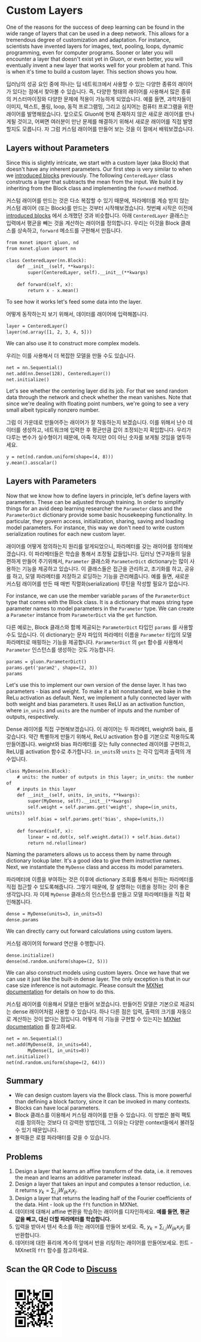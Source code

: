 # Custom Layers

One of the reasons for the success of deep learning can be found in the wide range of layers that can be used in a deep network. This allows for a tremendous degree of customization and adaptation. For instance, scientists have invented layers for images, text, pooling, loops, dynamic programming, even for computer programs. Sooner or later you will encounter a layer that doesn't exist yet in Gluon, or even better, you will eventually invent a new layer that works well for your problem at hand. This is when it's time to build a custom layer. This section shows you how.

딥러닝의 성공 요인 중에 하나는 딥 네트워크에서 사용할 수 있는 다양한 종류의 래이어가 있다는 점에서 찾아볼 수 있습니다. 즉, 다양한 형태의 래이어를 사용해서 많은 종류의 커스터마이징와 다양한 문제에 적용이 가능하게 되었습니다. 예를 들면, 과학자들이 이미지, 텍스트, 풀링, loop, 동적 프로그램밍, 그리고 심지어는 컴퓨터 프로그램을 위한 래이어를 발명해왔습니다. 앞으로도 Gluon에 현재 존재하지 않은 새로운 래이어를 만나게될 것이고, 어쩌면 여러분이 만난 문제를 해결하기 위해서 새로운 래이어를 직접 발명할지도 모릅니다. 자 그럼 커스텀 래이어를 만들어 보는 것을 이 절에서 배워보겠습니다.

## Layers without Parameters

Since this is slightly intricate, we start with a custom layer (aka Block) that doesn't have any inherent parameters. Our first step is very similar to when we [introduced blocks](model-construction.md) previously. The following `CenteredLayer` class constructs a layer that subtracts the mean from the input. We build it by inheriting from the Block class and implementing the `forward` method.

커스텀 래이어를 만드는 것은 다소 복잡할 수 있기 때문에, 파라메터를 계승 받지 않는 커스텀 래이어 (또는 Block)를 만드는 것부터 시작해보겠습니다. 첫번째 시작은 이전에 [introduced blocks](model-construction.md) 에서 소개했던 것과 비슷합니다. 아래 `CenteredLayer` 클래스는 입력에서 평균을 빼는 것을 계산하는 래이어를 정의합니다. 우리는 이것을 Block 클래스를 상속하고, `forward` 메소드를 구현해서 만듭니다.

```{.python .input  n=1}
from mxnet import gluon, nd
from mxnet.gluon import nn

class CenteredLayer(nn.Block):
    def __init__(self, **kwargs):
        super(CenteredLayer, self).__init__(**kwargs)

    def forward(self, x):
        return x - x.mean()
```

To see how it works let's feed some data into the layer.

어떻게 동작하는지 보기 위해서, 데이터를 래이어에 입력해봅니다.

```{.python .input  n=2}
layer = CenteredLayer()
layer(nd.array([1, 2, 3, 4, 5]))
```

We can also use it to construct more complex models.

우리는 이를 사용해서 더 복잡한 모델을 만들 수도 있습니다.

```{.python .input  n=3}
net = nn.Sequential()
net.add(nn.Dense(128), CenteredLayer())
net.initialize()
```

Let's see whether the centering layer did its job. For that we send random data through the network and check whether the mean vanishes. Note that since we're dealing with floating point numbers, we're going to see a very small albeit typically nonzero number.

그럼 이 가운데로 만들어주는 래이어가 잘 작동하는지 보겠습니다. 이를 위해서 난수 데이터를 생성하고, 네트워크에 입력한 후 평균만큼 값이 조정되는지 확입합니다. 우리가 다루는 변수가 실수형이기 때문에, 아죽 작지만 0이 아닌 숫자를 보게될 것임을 염두하세요.

```{.python .input  n=4}
y = net(nd.random.uniform(shape=(4, 8)))
y.mean().asscalar()
```

## Layers with Parameters

Now that we know how to define layers in principle, let's define layers with parameters. These can be adjusted through training. In order to simplify things for an avid deep learning researcher the `Parameter` class and the `ParameterDict` dictionary provide some basic housekeeping functionality. In particular, they govern access, initialization, sharing, saving and loading model parameters. For instance, this way we don't need to write custom serialization routines for each new custom layer.

래이어를 어떻게 정의하는지 원리를 알게되었으니, 파라메터를 갖는 래이어를 정의해보겠습니다. 이 파라메터들은 학습을 통해서 조정될 값들입니다. 딥러닝 연구자들의 일을 편하게 만들어 주기위해서, `Parameter`  클래스와 `ParameterDict` dictionary는 많이 사용하는 기능을 제공하고 있습니다. 이 클래스들은 접근을 관리하고, 초기화를 하고, 공유를 하고, 모델 파라메터를 저장하고 로딩하는 기능을 관리해줍니다. 예를 들면, 새로운 커스텀 래이어를 만든 때 매번 직렬화(serialization) 루틴을 작성할 필요가 없습니다. 

For instance, we can use the member variable `params` of the `ParameterDict` type that comes with the Block class. It is a dictionary that maps string type parameter names to model parameters in the `Parameter` type.  We can create a `Parameter` instance from `ParameterDict` via the `get` function.

다른 예로는, Block 클래스와 함께 제공되는  `ParameterDict` 타입인 `params` 를 사용할 수도 있습니다. 이 dictionary는 문자 파입의 파라메터 이름을 `Parameter` 타입의 모델 파라메터로 매핑하는 기능을 제공합니다.  `ParameterDict` 의 `get` 함수를 사용해서 `Parameter` 인스턴스를 생성하는 것도 가능합니다.

```{.python .input  n=7}
params = gluon.ParameterDict()
params.get('param2', shape=(2, 3))
params
```

Let's use this to implement our own version of the dense layer. It has two parameters - bias and weight. To make it a bit nonstandard, we bake in the ReLu activation as default. Next, we implement a fully connected layer with both weight and bias parameters.  It uses ReLU as an activation function, where `in_units` and `units` are the number of inputs and the number of outputs, respectively.

Dense 래이어를 직접 구현해보겠습니다. 이 래이어는 두 파라메터, weight와 bais, 를 갖습니다. 약간 특별하게 만들기 위해서, ReLU activation 함수를 기본으로 적용하도록 만들어봅니다. weight와 bias 파라메터를 갖는 fully connected 래이어를 구현하고, ReLU를 activation 함수로 추가합니다. `in_units`와 `units` 는 각각 입력과 출력의 개수입니다.

```{.python .input  n=19}
class MyDense(nn.Block):
    # units: the number of outputs in this layer; in_units: the number of
    # inputs in this layer
    def __init__(self, units, in_units, **kwargs):
        super(MyDense, self).__init__(**kwargs)
        self.weight = self.params.get('weight', shape=(in_units, units))
        self.bias = self.params.get('bias', shape=(units,))

    def forward(self, x):
        linear = nd.dot(x, self.weight.data()) + self.bias.data()
        return nd.relu(linear)
```

Naming the parameters allows us to access them by name through dictionary lookup later. It's a good idea to give them instructive names. Next, we instantiate the `MyDense` class and access its model parameters.

파라메터에 이름을 부여하는 것은 이후에 dictionary 조회를 통해서 원하는 파라메터를 직접 접근할 수 있도록해줍니다. 그렇기 때문에, 잘 설명하는 이름을 정하는 것이 좋은 생각입니다. 자 이제 `MyDense` 클래스의 인스턴스를 만들고 모델 파라메터들을 직접 확인해봅니다.

```{.python .input}
dense = MyDense(units=3, in_units=5)
dense.params
```

We can directly carry out forward calculations using custom layers.

커스텀 래이어의 forward 연산을 수행합니다.

```{.python .input  n=20}
dense.initialize()
dense(nd.random.uniform(shape=(2, 5)))
```

We can also construct models using custom layers. Once we have that we can use it just like the built-in dense layer. The only exception is that in our case size inference is not automagic. Please consult the [MXNet documentation](http://www.mxnet.io) for details on how to do this.

커스텀 래이어를 이용해서 모델은 만들어 보겠습니다. 만들어진 모델은 기본으로 제공되는 dense 래이어처럼 사용할 수 있습니다. 하나 다른 점은 입력, 출력의 크기를 자동으로 계산하는 것이 없다는 점입니다. 어떻게 이 기능을 구현할 수 있는지는 [MXNet documentation](http://www.mxnet.io) 를 참고하세요.

```{.python .input  n=19}
net = nn.Sequential()
net.add(MyDense(8, in_units=64),
        MyDense(1, in_units=8))
net.initialize()
net(nd.random.uniform(shape=(2, 64)))
```

## Summary

* We can design custom layers via the Block class. This is more powerful than defining a block factory, since it can be invoked in many contexts.
* Blocks can have local parameters.
* Block 클래스를 이용해서 커스텀 래이어를 만들 수 있습니다. 이 방법은 블럭 팩토리를 정의하는 것보다 더 강력한 방법인데, 그 이유는 다양한 context들에서 불려질 수 있기 때문입니다.
* 블럭들은 로컬 파라매터를 갖을 수 있습니다.


## Problems

1. Design a layer that learns an affine transform of the data, i.e. it removes the mean and learns an additive parameter instead.
1. Design a layer that takes an input and computes a tensor reduction, i.e. it returns $y_k = \sum_{i,j} W_{ijk} x_i x_j​$.
1. Design a layer that returns the leading half of the Fourier coefficients of the data. Hint - look up the `fft` function in MXNet.
1. 데이터에 대해서 affine 변환을 학습하는 래이어를 디자인하세요. **예를 들면, 평균 값을 빼고, 대신 더할 파라메터를 학습합니다.**
1. 입력을 받아서 텐서 축소를 하는 래이어를 만들어 보세요. 즉, $y_k = \sum_{i,j} W_{ijk} x_i x_j$ 를 반환합니다.
1. 데어터에 대한 퓨리에 계수의 앞에서 반을 리텅하는 래이어를 만들어보세요. 힌트 - MXnet의 `fft` 함수를 참고하세요.

## Scan the QR Code to [Discuss](https://discuss.mxnet.io/t/2328)

![](../img/qr_custom-layer.svg)
